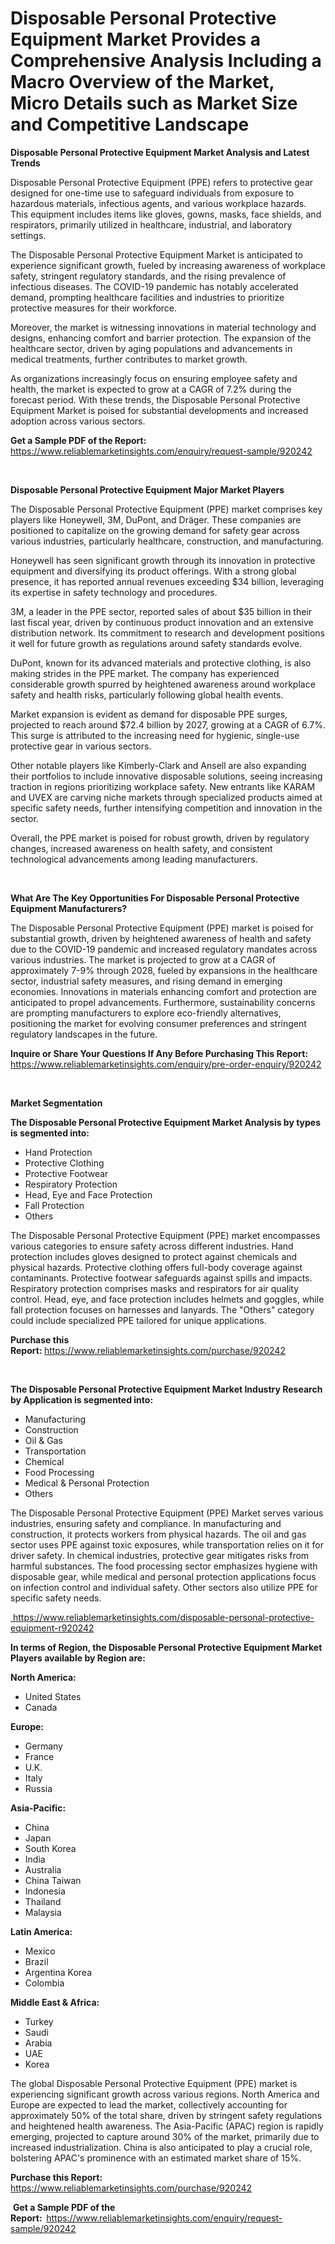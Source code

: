 <p><h1>Disposable Personal Protective Equipment Market Provides a Comprehensive Analysis Including a Macro Overview of the Market, Micro Details such as Market Size and Competitive Landscape</h1></p><p><strong>Disposable Personal Protective Equipment Market Analysis and Latest Trends</strong></p>
<p><p>Disposable Personal Protective Equipment (PPE) refers to protective gear designed for one-time use to safeguard individuals from exposure to hazardous materials, infectious agents, and various workplace hazards. This equipment includes items like gloves, gowns, masks, face shields, and respirators, primarily utilized in healthcare, industrial, and laboratory settings.</p><p>The Disposable Personal Protective Equipment Market is anticipated to experience significant growth, fueled by increasing awareness of workplace safety, stringent regulatory standards, and the rising prevalence of infectious diseases. The COVID-19 pandemic has notably accelerated demand, prompting healthcare facilities and industries to prioritize protective measures for their workforce. </p><p>Moreover, the market is witnessing innovations in material technology and designs, enhancing comfort and barrier protection. The expansion of the healthcare sector, driven by aging populations and advancements in medical treatments, further contributes to market growth. </p><p>As organizations increasingly focus on ensuring employee safety and health, the market is expected to grow at a CAGR of 7.2% during the forecast period. With these trends, the Disposable Personal Protective Equipment Market is poised for substantial developments and increased adoption across various sectors.</p></p>
<p><strong>Get a Sample PDF of the Report:&nbsp;</strong> <a href="https://www.reliablemarketinsights.com/enquiry/request-sample/920242?utm_campaign=2244&utm_medium=2&utm_source=Github&utm_content=ia&utm_term=17042025&utm_id=disposable-personal-protective-equipment">https://www.reliablemarketinsights.com/enquiry/request-sample/920242</a></p>
<p>&nbsp;</p>
<p><strong>Disposable Personal Protective Equipment Major Market Players</strong></p>
<p><p>The Disposable Personal Protective Equipment (PPE) market comprises key players like Honeywell, 3M, DuPont, and Dräger. These companies are positioned to capitalize on the growing demand for safety gear across various industries, particularly healthcare, construction, and manufacturing. </p><p>Honeywell has seen significant growth through its innovation in protective equipment and diversifying its product offerings. With a strong global presence, it has reported annual revenues exceeding $34 billion, leveraging its expertise in safety technology and procedures.</p><p>3M, a leader in the PPE sector, reported sales of about $35 billion in their last fiscal year, driven by continuous product innovation and an extensive distribution network. Its commitment to research and development positions it well for future growth as regulations around safety standards evolve.</p><p>DuPont, known for its advanced materials and protective clothing, is also making strides in the PPE market. The company has experienced considerable growth spurred by heightened awareness around workplace safety and health risks, particularly following global health events.</p><p>Market expansion is evident as demand for disposable PPE surges, projected to reach around $72.4 billion by 2027, growing at a CAGR of 6.7%. This surge is attributed to the increasing need for hygienic, single-use protective gear in various sectors.</p><p>Other notable players like Kimberly-Clark and Ansell are also expanding their portfolios to include innovative disposable solutions, seeing increasing traction in regions prioritizing workplace safety. New entrants like KARAM and UVEX are carving niche markets through specialized products aimed at specific safety needs, further intensifying competition and innovation in the sector. </p><p>Overall, the PPE market is poised for robust growth, driven by regulatory changes, increased awareness on health safety, and consistent technological advancements among leading manufacturers.</p></p>
<p>&nbsp;</p>
<p><strong>What Are The Key Opportunities For Disposable Personal Protective Equipment Manufacturers?</strong></p>
<p><p>The Disposable Personal Protective Equipment (PPE) market is poised for substantial growth, driven by heightened awareness of health and safety due to the COVID-19 pandemic and increased regulatory mandates across various industries. The market is projected to grow at a CAGR of approximately 7-9% through 2028, fueled by expansions in the healthcare sector, industrial safety measures, and rising demand in emerging economies. Innovations in materials enhancing comfort and protection are anticipated to propel advancements. Furthermore, sustainability concerns are prompting manufacturers to explore eco-friendly alternatives, positioning the market for evolving consumer preferences and stringent regulatory landscapes in the future.</p></p>
<p><strong>Inquire or Share Your Questions If Any Before Purchasing This Report:</strong> <a href="https://www.reliablemarketinsights.com/enquiry/pre-order-enquiry/920242?utm_campaign=2244&utm_medium=2&utm_source=Github&utm_content=ia&utm_term=17042025&utm_id=disposable-personal-protective-equipment">https://www.reliablemarketinsights.com/enquiry/pre-order-enquiry/920242</a></p>
<p>&nbsp;</p>
<p><strong>Market Segmentation</strong></p>
<p><strong>The Disposable Personal Protective Equipment Market Analysis by types is segmented into:</strong></p>
<p><ul><li>Hand Protection</li><li>Protective Clothing</li><li>Protective Footwear</li><li>Respiratory Protection</li><li>Head, Eye and Face Protection</li><li>Fall Protection</li><li>Others</li></ul></p>
<p><p>The Disposable Personal Protective Equipment (PPE) market encompasses various categories to ensure safety across different industries. Hand protection includes gloves designed to protect against chemicals and physical hazards. Protective clothing offers full-body coverage against contaminants. Protective footwear safeguards against spills and impacts. Respiratory protection comprises masks and respirators for air quality control. Head, eye, and face protection includes helmets and goggles, while fall protection focuses on harnesses and lanyards. The "Others" category could include specialized PPE tailored for unique applications.</p></p>
<p><strong>Purchase this Report:&nbsp;</strong><a href="https://www.reliablemarketinsights.com/purchase/920242?utm_campaign=2244&utm_medium=2&utm_source=Github&utm_content=ia&utm_term=17042025&utm_id=disposable-personal-protective-equipment">https://www.reliablemarketinsights.com/purchase/920242</a></p>
<p>&nbsp;</p>
<p><strong>The Disposable Personal Protective Equipment Market Industry Research by Application is segmented into:</strong></p>
<p><ul><li>Manufacturing</li><li>Construction</li><li>Oil & Gas</li><li>Transportation</li><li>Chemical</li><li>Food Processing</li><li>Medical & Personal Protection</li><li>Others</li></ul></p>
<p><p>The Disposable Personal Protective Equipment (PPE) Market serves various industries, ensuring safety and compliance. In manufacturing and construction, it protects workers from physical hazards. The oil and gas sector uses PPE against toxic exposures, while transportation relies on it for driver safety. In chemical industries, protective gear mitigates risks from harmful substances. The food processing sector emphasizes hygiene with disposable gear, while medical and personal protection applications focus on infection control and individual safety. Other sectors also utilize PPE for specific safety needs.</p></p>
<p><a href="https://www.reliablemarketinsights.com/disposable-personal-protective-equipment-r920242?utm_campaign=2244&utm_medium=2&utm_source=Github&utm_content=ia&utm_term=17042025&utm_id=disposable-personal-protective-equipment">&nbsp;https://www.reliablemarketinsights.com/disposable-personal-protective-equipment-r920242</a></p>
<p><strong>In terms of Region, the Disposable Personal Protective Equipment Market Players available by Region are:</strong></p>
<p>
    <p> <strong> North America: </strong>
        <ul>
            <li>United States</li>
            <li>Canada</li>
        </ul>
        </p> 
    <p> <strong> Europe: </strong>
        <ul>
            <li>Germany</li>
            <li>France</li>
            <li>U.K.</li>
            <li>Italy</li>
            <li>Russia</li>
        </ul>
        </p> 
    <p> <strong> Asia-Pacific: </strong>
        <ul>
            <li>China</li>
            <li>Japan</li>
            <li>South Korea</li>
            <li>India</li>
            <li>Australia</li>
            <li>China Taiwan</li>
            <li>Indonesia</li>
            <li>Thailand</li>
            <li>Malaysia</li>
        </ul>
        </p> 
    <p> <strong> Latin America: </strong>
        <ul>
            <li>Mexico</li>
            <li>Brazil</li>
            <li>Argentina Korea</li>
            <li>Colombia</li>
        </ul>
        </p> 
    <p> <strong> Middle East & Africa: </strong>
        <ul>
            <li>Turkey</li>
            <li>Saudi</li>
            <li>Arabia</li>
            <li>UAE</li>
            <li>Korea</li>
        </ul>
    </p>
    </p>
<p><p>The global Disposable Personal Protective Equipment (PPE) market is experiencing significant growth across various regions. North America and Europe are expected to lead the market, collectively accounting for approximately 50% of the total share, driven by stringent safety regulations and heightened health awareness. The Asia-Pacific (APAC) region is rapidly emerging, projected to capture around 30% of the market, primarily due to increased industrialization. China is also anticipated to play a crucial role, bolstering APAC's prominence with an estimated market share of 15%.</p></p>
<p><strong>Purchase this Report: </strong><a href="https://www.reliablemarketinsights.com/purchase/920242?utm_campaign=2244&utm_medium=2&utm_source=Github&utm_content=ia&utm_term=17042025&utm_id=disposable-personal-protective-equipment">https://www.reliablemarketinsights.com/purchase/920242</a></p>
<p>&nbsp;<strong>Get a Sample PDF of the Report:&nbsp;&nbsp;</strong><a href="https://www.reliablemarketinsights.com/enquiry/request-sample/920242?utm_campaign=2244&utm_medium=2&utm_source=Github&utm_content=ia&utm_term=17042025&utm_id=disposable-personal-protective-equipment">https://www.reliablemarketinsights.com/enquiry/request-sample/920242</a></p>
<p><strong></strong></p>
<p><p></p><p></p><p></p></p>